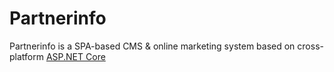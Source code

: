 # Partnerinfo
Partnerinfo is a SPA-based CMS &amp; online marketing system based on cross-platform <a href="https://github.com/aspnet" target="blank"> ASP.NET Core</a>
